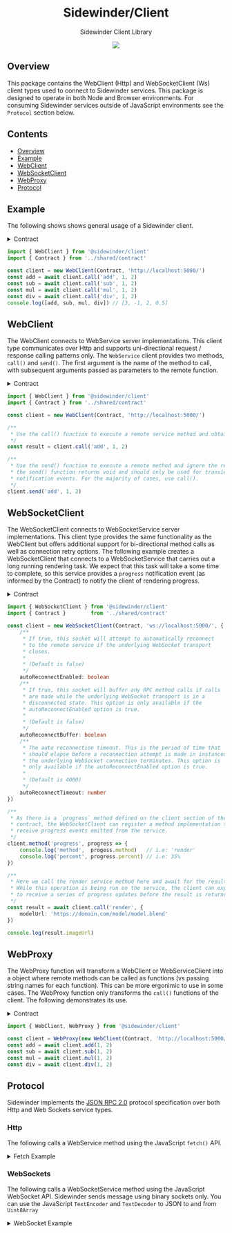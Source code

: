 <div align='center'>

<h1>Sidewinder/Client</h1>

<p>Sidewinder Client Library</p>

[<img src="https://img.shields.io/npm/v/@sidewinder/client?label=%40sidewinder%2Fclient">](https://www.npmjs.com/package/@sidewinder/client)

</div>

## Overview

This package contains the WebClient (Http) and WebSocketClient (Ws) client types used to connect to Sidewinder services. This package is designed to operate in both Node and Browser environments. For consuming Sidewinder services outside of JavaScript environments see the `Protocol` section below.

## Contents

- [Overview](#Overview)
- [Example](#Example)
- [WebClient](#WebClient)
- [WebSocketClient](#WebSocketClient)
- [WebProxy](#WebProxy)
- [Protocol](#Protocol)

## Example

The following shows shows general usage of a Sidewinder client.

<details>
<summary>Contract</summary>

```typescript
import { Type } from '@sidewinder/contract'

export const Contract = Type.Contract({
    server: {
        add: Type.Function([Type.Number(), Type.Number()], Type.Number()),
        sub: Type.Function([Type.Number(), Type.Number()], Type.Number()),
        mul: Type.Function([Type.Number(), Type.Number()], Type.Number()),
        div: Type.Function([Type.Number(), Type.Number()], Type.Number()),
    }
})
```
</details>

```typescript
import { WebClient } from '@sidewinder/client'
import { Contract } from '../shared/contract'

const client = new WebClient(Contract, 'http://localhost:5000/')
const add = await client.call('add', 1, 2)
const sub = await client.call('sub', 1, 2)
const mul = await client.call('mul', 1, 2)
const div = await client.call('div', 1, 2)
console.log([add, sub, mul, div]) // [3, -1, 2, 0.5]
```

## WebClient

The WebClient connects to WebService server implementations. This client type communicates over Http and supports uni-directional request / response calling patterns only. The `WebService` client provides two methods, `call()` and `send()`. The first argument is the name of the method to call, with subsequent arguments passed as parameters to the remote function.

<details>
<summary>Contract</summary>

```typescript
import { Type } from '@sidewinder/contract'

export const Contract = Type.Contract({
    server: {
        add: Type.Function([Type.Number(), Type.Number()], Type.Number()),
        sub: Type.Function([Type.Number(), Type.Number()], Type.Number()),
        mul: Type.Function([Type.Number(), Type.Number()], Type.Number()),
        div: Type.Function([Type.Number(), Type.Number()], Type.Number()),
    }
})
```
</details>

```typescript
import { WebClient } from '@sidewinder/client'
import { Contract } from '../shared/contract'

const client = new WebClient(Contract, 'http://localhost:5000/')

/**
 * Use the call() function to execute a remote service method and obtain a result.
 */
const result = client.call('add', 1, 2)

/**
 * Use the send() function to execute a remote method and ignore the result. Note
 * the send() function returns void and should only be used for transient
 * notification events. For the majority of cases, use call().
 */
client.send('add', 1, 2)
```


## WebSocketClient

The WebSocketClient connects to WebSocketService server implementations. This client type provides the same functionality as the WebClient but offers additional support for bi-directional method calls as well as connection retry options. The following example creates a WebSocketClient that connects to a WebSocketService that carries out a long running rendering task. We expect that this task will take a some time to complete, so this service provides a `progress` notification event (as informed by the Contract) to notify the client of rendering progress.

<details>
  <summary>Contract</summary>

```typescript
import { Type } from '@sidewinder/contract'

export const RenderRequest = Type.Object({
    modelUrl: Type.String({ format: 'url' })
})

export const RenderResult = Type.Object({
    imageUrl: Type.String({ format: 'url' })
})

export const Progress = Type.Object({
    method:  Type.String(),
    percent: Type.Number()
})

export const Contract = Type.Contract({
    server: {
        render: Type.Function([RenderRequest], RenderResult),
    },
    client: {
        progress: Type.Function([Progress], Type.Any())
    }
})
```

</details>

```typescript
import { WebSocketClient } from '@sidewinder/client'
import { Contract }        from '../shared/contract'

const client = new WebSocketClient(Contract, 'ws://localhost:5000/', {
    /**
     * If true, this socket will attempt to automatically reconnect
     * to the remote service if the underlying WebSocket transport 
     * closes. 
     * 
     * (Default is false)
     */
    autoReconnectEnabled: boolean
    /**
     * If true, this socket will buffer any RPC method calls if calls
     * are made while the underlying WebSocket transport is in a
     * disconnected state. This option is only available if the
     * autoReconnectEnabled option is true.
     * 
     * (Default is false)
     */
    autoReconnectBuffer: boolean
    /**
     * The auto reconnection timeout. This is the period of time that
     * should elapse before a reconnection attempt is made in instances
     * the underlying WebSocket connection terminates. This option is 
     * only available if the autoReconnectEnabled option is true.
     * 
     * (Default is 4000)
     */
    autoReconnectTimeout: number
})

/**
 * As there is a `progress` method defined on the client section of the
 * contract, the WebSocketClient can register a method implementation to
 * receive progress events emitted from the service.
 */
client.method('progress', progress => {
    console.log('method',  progess.method)   // i.e: 'render'
    console.log('percent', progress.percent) // i.e: 35%
})

/**
 * Here we call the render service method here and await for the result. 
 * While this operation is being run on the service, the client can expect 
 * to receive a series of progress updates before the result is returned.
 */
const result = await client.call('render', {
    modelUrl: 'https://domain.com/model/model.blend'
})

console.log(result.imageUrl)
```

## WebProxy

The WebProxy function will transform a WebClient or WebServiceClient into a object where remote methods can be called as functions (vs passing string names for each function). This can be more ergonimic to use in some cases. The WebProxy function only transforms the `call()` functions of the client. The following demonstrates its use.

<details>
<summary>Contract</summary>

```typescript
import { Type } from '@sidewinder/contract'

export const Contract = Type.Contract({
    server: {
        add: Type.Function([Type.Number(), Type.Number()], Type.Number()),
        sub: Type.Function([Type.Number(), Type.Number()], Type.Number()),
        mul: Type.Function([Type.Number(), Type.Number()], Type.Number()),
        div: Type.Function([Type.Number(), Type.Number()], Type.Number()),
    }
})
```
</details>

```typescript
import { WebClient, WebProxy } from '@sidewinder/client'

const client = WebProxy(new WebClient(Contract, 'http://localhost:5000/'))
const add = await client.add(1, 2)
const sub = await client.sub(1, 2)
const mul = await client.mul(1, 2)
const div = await client.div(1, 2)
```

## Protocol

Sidewinder implements the [JSON RPC 2.0](https://www.jsonrpc.org/specification) protocol specification over both Http and Web Sockets service types.

### Http

The following calls a WebService method using the JavaScript `fetch()` API.

<details>
  <summary>Fetch Example</summary>

```typescript
const result = await fetch('http://localhost:5001/', {
    method: 'POST',
    headers: { 'Content-Type': 'application/json' },
    body: JSON.stringify({
        jsonrpc: '2.0',  // required
        id:      '1',    // optional if send()
        method:  'add',  // required
        params:  [1, 2], // required
    })
}).then(res => res.json())
// result = { jsonrpc: '2.0', id: '1', result: 3 }
```
</details>

### WebSockets

The following calls a WebSocketService method using the JavaScript WebSocket API. Sidewinder sends message using binary sockets only. You can use the JavaScript `TextEncoder` and `TextDecoder` to JSON to and from `Uint8Array`

<details>
  <summary>WebSocket Example</summary>
  
```typescript
const encoder = new TextEncoder()
const decoder = new TextDecoder()
const socket  = new WebSocket('ws://localhost:5001/')
socket.binaryType = 'arraybuffer'

socket.onmessage = (event) => {
    const result = JSON.parse(decoder.decode(event.data))
    // result = { jsonrpc: '2.0', id: '1', result: 3 }
}
socket.onopen = () => {
    socket.send(encoder.encode(JSON.stringify({
        jsonrpc: '2.0',
        id:      '1',
        method:  'add',
        params:  [1, 2]
    })))
}
```
</details>


